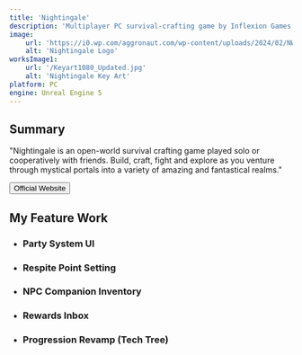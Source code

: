 ```yaml
---
title: 'Nightingale'
description: 'Multiplayer PC survival-crafting game by Inflexion Games'
image:
    url: 'https://i0.wp.com/aggronaut.com/wp-content/uploads/2024/02/NWXClient-Win64-Shipping-20240220-173353264.jpg?w=1280&ssl=1'
    alt: 'Nightingale Logo'
worksImage1:
    url: '/Keyart1080_Updated.jpg'
    alt: 'Nightingale Key Art'    
platform: PC
engine: Unreal Engine 5
---
```

<h2>Summary</h2>
<p class="quote">
    "Nightingale is an open-world survival crafting game played solo or cooperatively
    with friends. Build, craft, fight and explore as you venture through mystical portals
    into a variety of amazing and fantastical realms."
</p>

<div class="center extra-spacing">
    <a href="https://playnightingale.com/">
        <button class="btn">Official Website</button>
    </a>
</div>

<h2>My Feature Work</h2>
<ul>
    <li><h3>Party System UI</h3><p></p></li>
    <li><h3>Respite Point Setting</h3><p></p></li>
    <li><h3>NPC Companion Inventory</h3><p></p></li>
    <li><h3>Rewards Inbox</h3><p></p></li>
    <li><h3>Progression Revamp (Tech Tree)</h3><p></p></li>
</ul>
